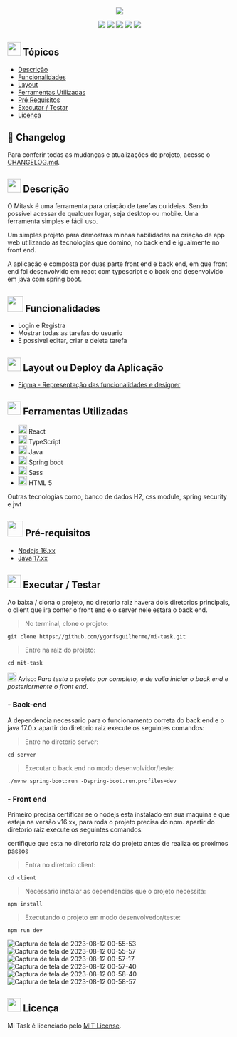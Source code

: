 <div align="center">
   <img src="https://user-images.githubusercontent.com/100237670/205465701-884df909-389d-41f8-9311-b908bedb9030.svg" />
</div>

<p align="center">
   <img src="http://img.shields.io/static/v1?label=React&message=FRAMEWORK&color=blue&style=for-the-badge" #vitrinedev/>
   <img src="http://img.shields.io/static/v1?label=Java&message=17.0.5&color=red&style=for-the-badge" #vitrinedev/>
   <img src="http://img.shields.io/static/v1?label=Srping%20Boot&message=FRAMEWORK&color=green&style=for-the-badge" #vitrinedev/>
   <img src="http://img.shields.io/static/v1?label=license&message=MIT&color=yellow&style=for-the-badge" #vitrinedev/>
   <img src="http://img.shields.io/static/v1?label=STATUS&message=EM%20DESENVOLVIMENTO&color=greeb&style=for-the-badge" #vitrinedev/>
</p>

## <img height="30px" src="https://img.icons8.com/plasticine/100/null/todo-list.png"/> Tópicos
- [Descrição](#-descrição)
- [Funcionalidades](#-funcionalidades)
- [Layout](#-layout-ou-deploy-da-aplicação)
- [Ferramentas Utilizadas](#-ferramentas-utilizadas)
- [Pré Requisitos](#-pré-requisitos)
- [Executar / Testar](#-executar--testar)
- [Licença](#-licença)

## 📜 Changelog
Para conferir todas as mudanças e atualizações do projeto, acesse o [CHANGELOG.md](https://github.com/ygorfsguilherme/mi-task/blob/main/CHANGELOG.md).


## <img src="https://cdn-icons-png.flaticon.com/512/3534/3534033.png" style="widht:30px; height:30px;" /> Descrição

O Mitask é uma ferramenta para criação de tarefas ou ideias. Sendo possível acessar de qualquer lugar, seja desktop ou mobile. Uma ferramenta simples e fácil uso.

Um simples projeto para demostras minhas habilidades na criação de app web utilizando as tecnologias que domino, no back end e igualmente no front end.

A aplicação e composta por duas parte front end e back end, em que front end foi desenvolvido em react com typescript e o back end desenvolvido em java com spring boot.

## <img height="35px" src="https://img.icons8.com/color/96/null/puzzle-matching.png"/> Funcionalidades
- Login e Registra
- Mostrar todas as tarefas do usuario
- E possivel editar, criar e deleta tarefa

## <img height="30px" src="https://img.icons8.com/color/96/null/template.png"/> Layout ou Deploy da Aplicação
- [Figma - Representação das funcionalidades e designer](https://www.figma.com/file/uSp36JGpnZZ8IqwQGQTR2V/MiTask?node-id=0%3A1&t=Nn9YigM5OxZMJqoy-0)

## <img src="https://cdn-icons-png.flaticon.com/512/1835/1835211.png" style="widht:30px; height:30px;" /> Ferramentas Utilizadas
- <img height="20px"  src="https://cdn.jsdelivr.net/gh/devicons/devicon/icons/react/react-original.svg" /> React
- <img height="20px" src="https://cdn.jsdelivr.net/gh/devicons/devicon/icons/typescript/typescript-plain.svg" /> TypeScript
- <img height="20px" src="https://cdn.jsdelivr.net/gh/devicons/devicon/icons/java/java-original.svg" /> Java
- <img height="20px" src="https://cdn.jsdelivr.net/gh/devicons/devicon/icons/spring/spring-original.svg" /> Spring boot
- <img height="20px" src="https://cdn.jsdelivr.net/gh/devicons/devicon/icons/sass/sass-original.svg" /> Sass
- <img height="20px" src="https://cdn.jsdelivr.net/gh/devicons/devicon/icons/html5/html5-original.svg" /> HTML 5

Outras tecnologias como, banco de dados H2, css module, spring security e jwt

## <img height="35px" src="https://img.icons8.com/fluency/96/null/requirement.png"/> Pré-requisitos
- [Nodejs 16.xx](https://nodejs.org)
- [Java 17.xx](https://www.oracle.com/java/technologies/javase/jdk17-archive-downloads.htmlnode)

## <img src="https://cdn-icons-png.flaticon.com/512/3068/3068553.png" style="widht:30px; height:30px;" /> Executar / Testar

Ao baixa / clona o projeto, no diretorio raiz havera dois diretorios principais, o client que ira conter o front end e o server nele estara o back end.

> No terminal, clone o projeto:
```
git clone https://github.com/ygorfsguilherme/mi-task.git
```
> Entre na raiz do projeto:
```
cd mit-task
```

<img height="20px" src="https://img.icons8.com/color/48/null/error--v1.png"/> Aviso: *Para testa o projeto por completo, e de valia iniciar o back end e posteriormente o front end.*

### - Back-end
A dependencia necessario para o funcionamento correta do back end e o java 17.0.x
apartir do diretorio raiz execute os seguintes comandos:

> Entre no diretorio server:

```
cd server
```
> Executar o back end no modo desenvolvidor/teste:

```
./mvnw spring-boot:run -Dspring-boot.run.profiles=dev
```

### - Front end
Primeiro precisa certificar se o nodejs esta instalado em sua maquina e que esteja na versão v16.xx, para roda o projeto precisa do npm.
apartir do diretorio raiz execute os seguintes comandos:

certifique que esta no diretorio raiz do projeto antes de realiza os proximos passos

> Entra no diretorio client:

```
cd client
```

> Necessario instalar as dependencias que o projeto necessita:

```
npm install
```

> Executando o projeto em modo desenvolvedor/teste:

```
npm run dev
```

![Captura de tela de 2023-08-12 00-55-53](https://github.com/ygorfsguilherme/mi-task/assets/100237670/9d77e325-5981-4b29-886f-712562e4a091)![Captura de tela de 2023-08-12 00-55-57](https://github.com/ygorfsguilherme/mi-task/assets/100237670/2f810af5-104e-4f9b-af44-be8ebbdbd219)![Captura de tela de 2023-08-12 00-57-17](https://github.com/ygorfsguilherme/mi-task/assets/100237670/a019cfde-e7ad-469e-93b4-0efd7b85bc3d)![Captura de tela de 2023-08-12 00-57-40](https://github.com/ygorfsguilherme/mi-task/assets/100237670/0fda9321-27a1-4ddd-a32b-875e247c92ab)![Captura de tela de 2023-08-12 00-58-40](https://github.com/ygorfsguilherme/mi-task/assets/100237670/dfd20676-f222-4aea-aaf8-53ca0bd9c3bc)
![Captura de tela de 2023-08-12 00-58-57](https://github.com/ygorfsguilherme/mi-task/assets/100237670/11cbee72-c938-4170-bfaa-49b5d9217915)




## <img height="30px" src="https://img.icons8.com/external-filled-outline-icons-maxicons/85/null/external-balance-law-and-justice-filled-outline-filled-outline-icons-maxicons.png"/> Licença

Mi Task é licenciado pelo [MIT License](https://github.com/ygorfsguilherme/mi-task/blob/main/LICENSE).
